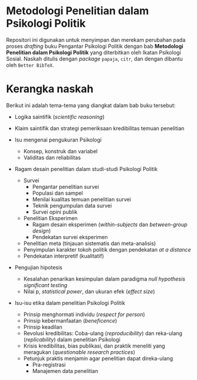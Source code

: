 # Metodologi Penelitian dalam Psikologi Politik

Repositori ini digunakan untuk menyimpan dan merekam perubahan pada proses *drafting* buku Pengantar Psikologi Politik dengan bab **Metodologi Penelitian dalam Psikologi Politik** yang diterbitkan oleh Ikatan Psikologi Sosial.
Naskah ditulis dengan *package* `papaja`, `citr`, dan dengan dibantu oleh `Better BibTeX`.

# Kerangka naskah
Berikut ini adalah tema-tema yang diangkat dalam bab buku tersebut:
* Logika saintifik (*scientific reasoning*)
* Klaim saintifik dan strategi pemeriksaan kredibilitas temuan penelitian

* Isu mengenai pengukuran Psikologi
  - Konsep, konstruk dan variabel
  - Validitas dan reliabilitas

* Ragam desain penelitian dalam studi-studi Psikologi Politik
  - Survei
    * Pengantar penelitian survei
    * Populasi dan sampel
    * Menilai kualitas temuan penelitian survei
    * Teknik pengumpulan data survei
    * Survei opini publik
  - Penelitian Eksperimen
    * Ragam desain eksperimen (*within-subjects* dan *between-group design*)
    * Pendekatan survei eksperimen
  - Penelitian meta (tinjauan sistematis dan meta-analisis)
  - Penyimpulan karakter tokoh politik dengan pendekatan *at a distance*
  - Pendekatan interpretif (kualitatif)

* Pengujian hipotesis
  - Kesalahan penarikan kesimpulan dalam paradigma *null hypothesis significant testing*
  - Nilai p, *statistical power*, dan ukuran efek (*effect size*)

* Isu-isu etika dalam penelitian Psikologi Politik
  - Prinsip menghormati individu (*respect for person*)
  - Prinsip kebermanfaatan (*beneficence*)
  - Prinsip keadilan
  
  * Revolusi kredibilitas: Coba-ulang (*reproducibility*) dan reka-ulang (*replicability*) dalam penelitian Psikologi
  - Krisis kredibilitas, bias publikasi, dan praktik meneliti yang meragukan (*questionable research practices*)
  - Petunjuk praktis menjamin agar penelitian dapat direka-ulang
    - Pra-registrasi
    - Manajemen data penelitian
